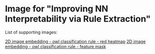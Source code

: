 # Image for "Improving NN Interpretability via Rule Extraction"

List of supporting images:

[2D image embedding - owl classification rule - red heatmap](./owl_scatter_plot_features.jpg)
[2D image embedding - owl classification rule - feature mask](./owl_scatter_plot_masked.jpg)
